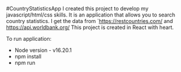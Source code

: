 #CountryStatisticsApp
I created this project to develop my javascript/html/css skills.
It is an application that allows you to search country statistics.
I get the data from `https://restcountries.com/ and https://api.worldbank.org/
This project is created in React with heart.

To run application:
- Node version - v16.20.1
- npm install
- npm run

